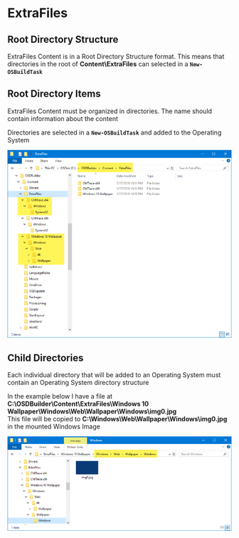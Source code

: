 # ExtraFiles

## Root Directory Structure

ExtraFiles Content is in a Root Directory Structure format.  This means that directories in the root of **Content\ExtraFiles** can selected in a **`New-OSBuildTask`**

## Root Directory Items

ExtraFiles Content must be organized in directories.  The name should contain information about the content

Directories are selected in a **`New-OSBuildTask`** and added to the Operating System

![](../../../../.gitbook/assets/image%20%2866%29.png)

## Child Directories

Each individual directory that will be added to an Operating System must contain an Operating System directory structure

In the example below I have a file at **C:\OSDBuilder\Content\ExtraFiles\Windows 10 Wallpaper\Windows\Web\Wallpaper\Windows\img0.jpg**  
This file will be copied to **C:\Windows\Web\Wallpaper\Windows\img0.jpg** in the mounted Windows Image

![](../../../../.gitbook/assets/image%20%281%29.png)

